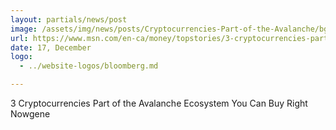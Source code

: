 ```yaml
---
layout: partials/news/post
image: /assets/img/news/posts/Cryptocurrencies-Part-of-the-Avalanche/bg.jpeg
url: https://www.msn.com/en-ca/money/topstories/3-cryptocurrencies-part-of-the-avalanche-ecosystem-you-can-buy-right-now/ar-AARUXjg?ocid=finance-verthp-feeds
date: 17, December
logo: 
  - ../website-logos/bloomberg.md

---
```



3 Cryptocurrencies Part of the Avalanche Ecosystem You Can Buy Right Nowgene